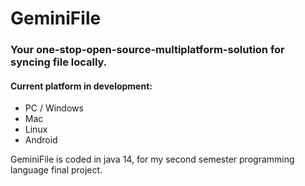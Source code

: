 # GeminiFile

### Your one-stop-open-source-multiplatform-solution for syncing file locally.

#### Current platform in development:

- PC / Windows
- Mac
- Linux
- Android

GeminiFile is coded in java 14, for my second semester programming language final project.
